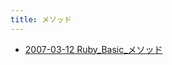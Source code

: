 ```yaml
---
title: メソッド
---
```



- [2007-03-12 Ruby_Basic_メソッド](./../../../../../d/2007/03/12/Ruby_Baisc_メソッド.md)




